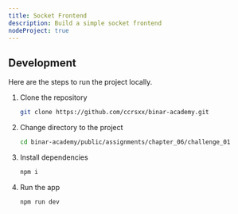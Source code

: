 ```yaml
---
title: Socket Frontend
description: Build a simple socket frontend
nodeProject: true
---
```


## Development

Here are the steps to run the project locally.

1. Clone the repository

   ```bash
   git clone https://github.com/ccrsxx/binar-academy.git
   ```

1. Change directory to the project

   ```bash
   cd binar-academy/public/assignments/chapter_06/challenge_01
   ```

1. Install dependencies

   ```bash
   npm i
   ```

1. Run the app

   ```bash
   npm run dev
   ```
